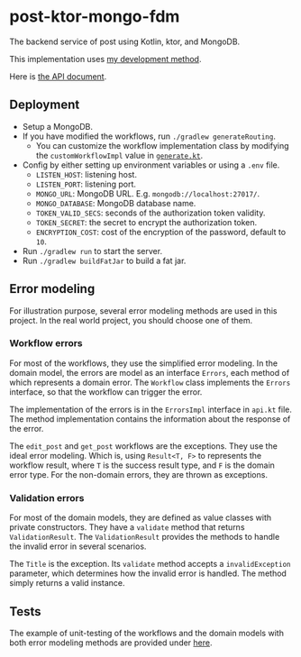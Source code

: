 # post-ktor-mongo-fdm

The backend service of post using Kotlin, ktor, and MongoDB.

This implementation uses [my development method](../../fdm.md).

Here is [the API document](../../api-document).

## Deployment

* Setup a MongoDB.
* If you have modified the workflows, run `./gradlew generateRouting`.
  * You can customize the workflow implementation class by modifying the `customWorkflowImpl` value in [`generate.kt`](./buildSrc/src/main/kotlin/me/jason5lee/post_ktor_mongo_fdm/generate.kt).
* Config by either setting up environment variables or using a `.env` file.
  * `LISTEN_HOST`: listening host.
  * `LISTEN_PORT`: listening port.
  * `MONGO_URL`: MongoDB URL. E.g. `mongodb://localhost:27017/`.
  * `MONGO_DATABASE`: MongoDB database name.
  * `TOKEN_VALID_SECS`: seconds of the authorization token validity.
  * `TOKEN_SECRET`: the secret to encrypt the authorization token.
  * `ENCRYPTION_COST`: cost of the encryption of the password, default to `10`.
* Run `./gradlew run` to start the server.
* Run `./gradlew buildFatJar` to build a fat jar.

## Error modeling

For illustration purpose, several error modeling methods are used in this project.
In the real world project, you should choose one of them.

### Workflow errors

For most of the workflows, they use the simplified error modeling.
In the domain model, the errors are model as an interface `Errors`, each method of which represents a domain error.
The `Workflow` class implements the `Errors` interface, so that the workflow can trigger the error.

The implementation of the errors is in the `ErrorsImpl` interface in `api.kt` file.
The method implementation contains the information about the response of the error.

The `edit_post` and `get_post` workflows are the exceptions. They use the ideal error modeling.
Which is, using `Result<T, F>` to represents the workflow result, where `T` is the success result type, and `F` is the domain error type.
For the non-domain errors, they are thrown as exceptions.

### Validation errors

For most of the domain models, they are defined as value classes with private constructors. They have a `validate` method
that returns `ValidationResult`. The `ValidationResult` provides the methods to handle the invalid error in several scenarios.

The `Title` is the exception. Its `validate` method accepts a `invalidException` parameter, which determines how the
invalid error is handled. The method simply returns a valid instance.

## Tests

The example of unit-testing of the workflows and the domain models with both error modeling methods are provided under [here](src/test/kotlin/me/jason5lee/post_ktor_mongo_fdm).
